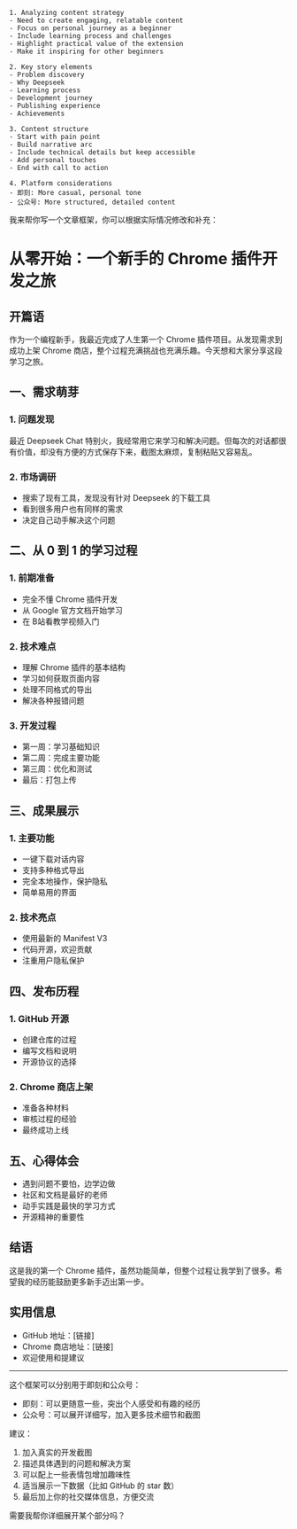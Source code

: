 

```thinking
1. Analyzing content strategy
- Need to create engaging, relatable content
- Focus on personal journey as a beginner
- Include learning process and challenges
- Highlight practical value of the extension
- Make it inspiring for other beginners

2. Key story elements
- Problem discovery
- Why Deepseek
- Learning process
- Development journey
- Publishing experience
- Achievements

3. Content structure
- Start with pain point
- Build narrative arc
- Include technical details but keep accessible
- Add personal touches
- End with call to action

4. Platform considerations
- 即刻: More casual, personal tone
- 公众号: More structured, detailed content
```

我来帮你写一个文章框架，你可以根据实际情况修改和补充：

# 从零开始：一个新手的 Chrome 插件开发之旅

## 开篇语
作为一个编程新手，我最近完成了人生第一个 Chrome 插件项目。从发现需求到成功上架 Chrome 商店，整个过程充满挑战也充满乐趣。今天想和大家分享这段学习之旅。

## 一、需求萌芽
### 1. 问题发现
最近 Deepseek Chat 特别火，我经常用它来学习和解决问题。但每次的对话都很有价值，却没有方便的方式保存下来，截图太麻烦，复制粘贴又容易乱。

### 2. 市场调研
- 搜索了现有工具，发现没有针对 Deepseek 的下载工具
- 看到很多用户也有同样的需求
- 决定自己动手解决这个问题

## 二、从 0 到 1 的学习过程
### 1. 前期准备
- 完全不懂 Chrome 插件开发
- 从 Google 官方文档开始学习
- 在 B站看教学视频入门

### 2. 技术难点
- 理解 Chrome 插件的基本结构
- 学习如何获取页面内容
- 处理不同格式的导出
- 解决各种报错问题

### 3. 开发过程
- 第一周：学习基础知识
- 第二周：完成主要功能
- 第三周：优化和测试
- 最后：打包上传

## 三、成果展示
### 1. 主要功能
- 一键下载对话内容
- 支持多种格式导出
- 完全本地操作，保护隐私
- 简单易用的界面

### 2. 技术亮点
- 使用最新的 Manifest V3
- 代码开源，欢迎贡献
- 注重用户隐私保护

## 四、发布历程
### 1. GitHub 开源
- 创建仓库的过程
- 编写文档和说明
- 开源协议的选择

### 2. Chrome 商店上架
- 准备各种材料
- 审核过程的经验
- 最终成功上线

## 五、心得体会
- 遇到问题不要怕，边学边做
- 社区和文档是最好的老师
- 动手实践是最快的学习方式
- 开源精神的重要性

## 结语
这是我的第一个 Chrome 插件，虽然功能简单，但整个过程让我学到了很多。希望我的经历能鼓励更多新手迈出第一步。

## 实用信息
- GitHub 地址：[链接]
- Chrome 商店地址：[链接]
- 欢迎使用和提建议

---

这个框架可以分别用于即刻和公众号：
- 即刻：可以更随意一些，突出个人感受和有趣的经历
- 公众号：可以展开详细写，加入更多技术细节和截图

建议：
1. 加入真实的开发截图
2. 描述具体遇到的问题和解决方案
3. 可以配上一些表情包增加趣味性
4. 适当展示一下数据（比如 GitHub 的 star 数）
5. 最后加上你的社交媒体信息，方便交流

需要我帮你详细展开某个部分吗？
